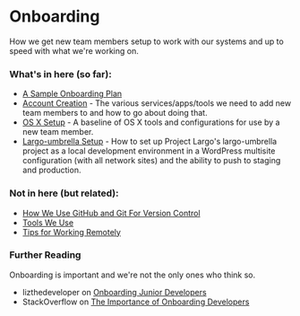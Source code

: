# Onboarding

How we get new team members setup to work with our systems and up to speed with what we're working on.

### What's in here (so far):
-  [A Sample Onboarding Plan](/staffing/onboarding/onboarding-plan.md)
-  [Account Creation](/staffing/onboarding/accounts.md) - The various services/apps/tools we need to add new team members to and how to go about doing that.
-  [OS X Setup](/staffing/onboarding/os-x-setup.md) - A baseline of OS X tools and configurations for use by a new team member.
-  [Largo-umbrella Setup](/staffing/onboarding/largo-umbrella-setup.md) - How to set up Project Largo's largo-umbrella project as a local development environment in a WordPress multisite configuration (with all network sites) and the ability to push to staging and production.

### Not in here (but related):

- [How We Use GitHub and Git For Version Control](/how-we-work/version-control.md)
- [Tools We Use](/how-we-work/tools.md)
- [Tips for Working Remotely](/how-we-work/remote-work.md)

### Further Reading

Onboarding is important and we're not the only ones who think so.

- lizthedeveloper on [Onboarding Junior Developers](http://lizthedeveloper.com/onboarding-junior-developers)
- StackOverflow on [The Importance of Onboarding Developers](http://blog.careers.stackoverflow.com/2014/04/16/the-importance-of-onboarding-developers/)
